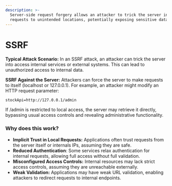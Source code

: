 ```yaml
---
description: >-
  Server-side request forgery allows an attacker to trick the server into making
  requests to unintended locations, potentially exposing sensitive data.
---
```


# SSRF

**Typical Attack Scenario:** In an SSRF attack, an attacker can trick the server into access internal services or external systems. This can lead to unauthorized access to internal data.&#x20;

**SSRF Against the Server:** Attackers can force the server to make requests to itself (localhost or 127.0.0.1). For example, an attacker might modify an HTTP request parameter:

```
stockApi=http://127.0.0.1/admin
```

If /admin is restricted to local access, the server may retrieve it directly, bypassing usual access controls and revealing administrative functionality.&#x20;

### Why does this work?&#x20;

* **Implicit Trust in Local Requests:** Applications often trust requests from the server itself or internals IPs, assuming they are safe.
* **Reduced Authentication**: Some services relax authentication for internal requests, allowing full access without full validation.&#x20;
* **Misconfigured Access Controls:** Internal resources may lack strict access controls, assuming they are unreachable externally.&#x20;
* **Weak Validation:** Applications may have weak URL validation, enabling attackers to redirect requests to internal endpoints.&#x20;



